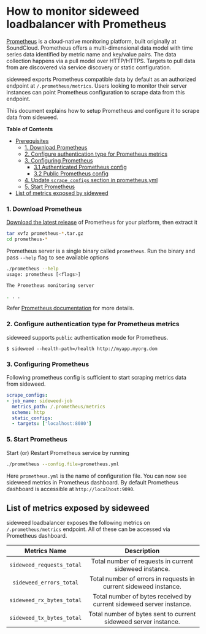 # How to monitor sideweed loadbalancer with Prometheus

[Prometheus](https://prometheus.io) is a cloud-native monitoring platform, built originally at SoundCloud. Prometheus offers a multi-dimensional data model with time series data identified by metric name and key/value pairs. The data collection happens via a pull model over HTTP/HTTPS. Targets to pull data from are discovered via service discovery or static configuration.

sideweed exports Prometheus compatible data by default as an authorized endpoint at `/.prometheus/metrics`. Users looking to monitor their server instances can point Prometheus configuration to scrape data from this endpoint.

This document explains how to setup Prometheus and configure it to scrape data from sideweed.

**Table of Contents**

- [Prerequisites](#prerequisites)
    - [1. Download Prometheus](#1-download-prometheus)
    - [2. Configure authentication type for Prometheus metrics](#2-configure-authentication-type-for-prometheus-metrics)
    - [3. Configuring Prometheus](#3-configuring-prometheus)
        - [3.1 Authenticated Prometheus config](#31-authenticated-prometheus-config)
        - [3.2 Public Prometheus config](#32-public-prometheus-config)
    - [4. Update `scrape_configs` section in prometheus.yml](#4-update-scrapeconfigs-section-in-prometheusyml)
    - [5. Start Prometheus](#5-start-prometheus)
- [List of metrics exposed by sideweed](#list-of-metrics-exposed-by-sideweed)

### 1. Download Prometheus

[Download the latest release](https://prometheus.io/download) of Prometheus for your platform, then extract it

```sh
tar xvfz prometheus-*.tar.gz
cd prometheus-*
```

Prometheus server is a single binary called `prometheus`. Run the binary and pass `--help` flag to see available options

```sh
./prometheus --help
usage: prometheus [<flags>]

The Prometheus monitoring server

. . .

```

Refer [Prometheus documentation](https://prometheus.io/docs/introduction/first_steps/) for more details.

### 2. Configure authentication type for Prometheus metrics

sideweed supports `public` authentication mode for Prometheus.

```
$ sideweed --health-path=/health http://myapp.myorg.dom
```

### 3. Configuring Prometheus

Following prometheus config is sufficient to start scraping metrics data from sideweed.

```yaml
scrape_configs:
- job_name: sideweed-job
  metrics_path: /.prometheus/metrics
  scheme: http
  static_configs:
  - targets: ['localhost:8080']
```

### 5. Start Prometheus

Start (or) Restart Prometheus service by running

```sh
./prometheus --config.file=prometheus.yml
```

Here `prometheus.yml` is the name of configuration file. You can now see sideweed metrics in Prometheus dashboard. By default Prometheus dashboard is accessible at `http://localhost:9090`.

## List of metrics exposed by sideweed

sideweed loadbalancer exposes the following metrics on `/.prometheus/metrics` endpoint. All of these can be accessed via Prometheus dashboard.

| Metrics Name              | Description                                                         |
|:-------------------------:|:-------------------------------------------------------------------:|
| `sideweed_requests_total` | Total number of requests in current sideweed instance.              |
| `sideweed_errors_total`   | Total number of errors in requests in current sideweed instance.    |
| `sideweed_rx_bytes_total` | Total number of bytes received by current sideweed server instance. |
| `sideweed_tx_bytes_total` | Total number of bytes sent to current sideweed server instance.     |
